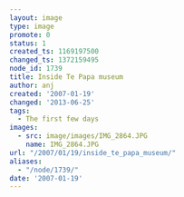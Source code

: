 ```yaml
---
layout: image
type: image
promote: 0
status: 1
created_ts: 1169197500
changed_ts: 1372159495
node_id: 1739
title: Inside Te Papa museum
author: anj
created: '2007-01-19'
changed: '2013-06-25'
tags:
  - The first few days
images:
  - src: image/images/IMG_2864.JPG
    name: IMG_2864.JPG
url: "/2007/01/19/inside_te_papa_museum/"
aliases:
  - "/node/1739/"
date: '2007-01-19'
---
```


